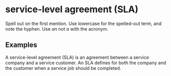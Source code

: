 # service-level agreement (SLA)

Spell out on the first mention. Use lowercase for the spelled-out term, and note the hyphen. Use *an* not *a* with the acronym.

## Examples

A service-level agreement (SLA) is an agreement between a service company and a service customer. An SLA defines for both 
the company and the customer when a service job should be completed. 
